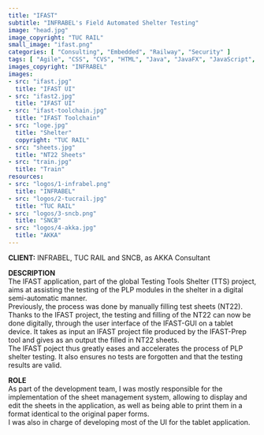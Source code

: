 ```yaml
---
title: "IFAST"
subtitle: "INFRABEL's Field Automated Shelter Testing"
image: "head.jpg"
image_copyright: "TUC RAIL"
small_image: "ifast.png"
categories: [ "Consulting", "Embedded", "Railway", "Security" ]
tags: [ "Agile", "CSS", "CVS", "HTML", "Java", "JavaFX", "JavaScript", "Jenkins", "Jira", "Mantis", "NetBeans", "Scrum", "Sonar", "Windows", "XML" ]
images_copyright: "INFRABEL"
images:
- src: "ifast.jpg"
  title: "IFAST UI"
- src: "ifast2.jpg"
  title: "IFAST UI"
- src: "ifast-toolchain.jpg"
  title: "IFAST Toolchain"
- src: "loge.jpg"
  title: "Shelter"
  copyright: "TUC RAIL"
- src: "sheets.jpg"
  title: "NT22 Sheets"
- src: "train.jpg"
  title: "Train"
resources:
- src: "logos/1-infrabel.png"
  title: "INFRABEL"
- src: "logos/2-tucrail.jpg"
  title: "TUC RAIL"
- src: "logos/3-sncb.png"
  title: "SNCB"
- src: "logos/4-akka.jpg"
  title: "AKKA"
---
```


<b>CLIENT:</b> INFRABEL, TUC RAIL and SNCB, as AKKA Consultant<br>

<b>DESCRIPTION</b><br>
The IFAST application, part of the global Testing Tools Shelter (TTS) project, aims at assisting the testing of the PLP modules in the shelter in a digital semi-automatic manner.<br>
Previously, the process was done by manually filling test sheets (NT22).<br>
Thanks to the IFAST project, the testing and filling of the NT22 can now be done digitally, through the user interface of the IFAST-GUI on a tablet device. It takes as input an IFAST project file produced by the IFAST-Prep tool and gives as an output the filled in NT22 sheets.<br>
The IFAST poject thus greatly eases and accelerates the process of PLP shelter testing. It also ensures no tests are forgotten and that the testing results are valid.<br>

<b>ROLE</b><br>
As part of the development team, I was mostly responsible for the implementation of the sheet management system, allowing to display and edit the sheets in the application, as well as being able to print them in a format identical to the original paper forms.<br>
I was also in charge of developing most of the UI for the tablet application.<br>

